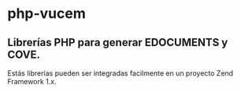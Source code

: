 # php-vucem
## Librerías PHP para generar EDOCUMENTS y COVE.
Estás librerías pueden ser integradas facilmente en un proyecto Zend Framework 1.x.
